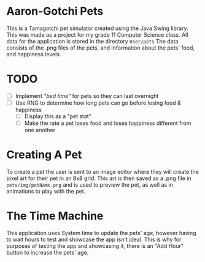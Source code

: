 # Aaron-Gotchi Pets

This is a Tamagotchi pet simulator created using the Java Swing library.
This was made as a project for my grade 11 Computer Science class.
All data for the application is stored in the directory `User/pets`
The data consists of the .png files of the pets, and information about the pets' food, and happiness levels.

# TODO

- [ ] Implement _"bed time"_ for pets so they can last overnight
- [ ] Use RNG to determine how long pets can go before losing food & happiness
  - [ ] Display this as a "pet stat"
  - [ ] Make the rate a pet loses food and loses happiness different from one another

# Creating A Pet

To create a pet the user is sent to an image editor where they will create the pixel art for their pet in an 8x8 grid.
This art is then saved as a .png file in `pets/img/petName.png` and is used to preview the pet, as well as in animations to play with the pet.

# The Time Machine

This application uses System time to update the pets' age, however having to wait hours to test and showcase the app isn't ideal.
This is why for purposes of testing the app and showcasing it, there is an "Add Hour" button to increase the pets' age.
